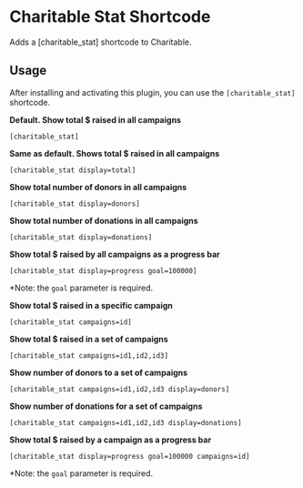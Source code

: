 # Charitable Stat Shortcode
Adds a [charitable_stat] shortcode to Charitable.

## Usage
After installing and activating this plugin, you can use the `[charitable_stat]` shortcode.

**Default. Show total $ raised in all campaigns**
```
[charitable_stat]
```

**Same as default. Shows total $ raised in all campaigns**
```
[charitable_stat display=total]
```

**Show total number of donors in all campaigns**
```
[charitable_stat display=donors]
```

**Show total number of donations in all campaigns**
```
[charitable_stat display=donations]
```

**Show total $ raised by all campaigns as a progress bar**
```
[charitable_stat display=progress goal=100000]
```

*Note: the `goal` parameter is required.

**Show total $ raised in a specific campaign**
```
[charitable_stat campaigns=id]
```

**Show total $ raised in a set of campaigns**
```
[charitable_stat campaigns=id1,id2,id3]
```

**Show number of donors to a set of campaigns**
```
[charitable_stat campaigns=id1,id2,id3 display=donors]
```

**Show number of donations for a set of campaigns**
```
[charitable_stat campaigns=id1,id2,id3 display=donations]
```

**Show total $ raised by a campaign as a progress bar**
```
[charitable_stat display=progress goal=100000 campaigns=id]
```

*Note: the `goal` parameter is required.